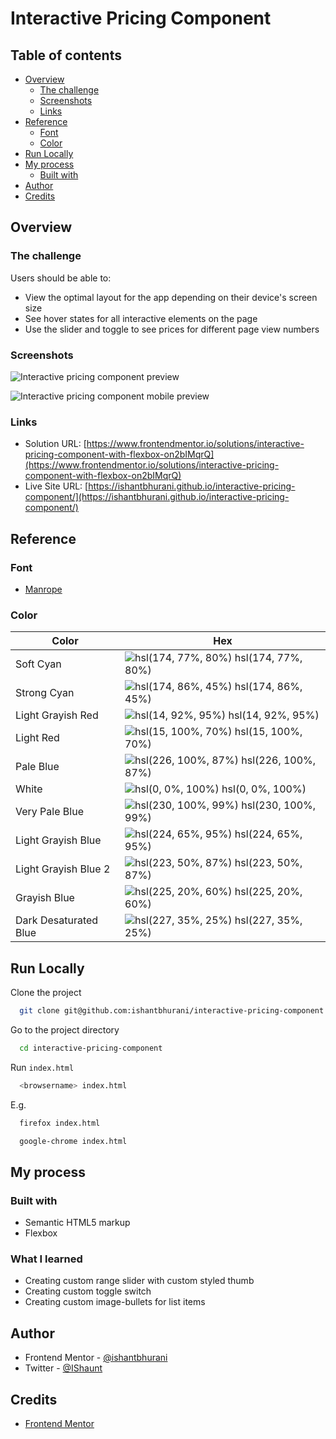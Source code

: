 # Interactive Pricing Component

## Table of contents

- [Overview](#overview)
  - [The challenge](#the-challenge)
  - [Screenshots](#screenshots)
  - [Links](#links)
- [Reference](#reference)
  - [Font](#font)
  - [Color](#color)
- [Run Locally](#run-locally)
- [My process](#my-process)
  - [Built with](#built-with)
- [Author](#author)
- [Credits](#credits)

## Overview

### The challenge

Users should be able to:

- View the optimal layout for the app depending on their device's screen size
- See hover states for all interactive elements on the page
- Use the slider and toggle to see prices for different page view numbers

### Screenshots

![Interactive pricing component preview](https://user-images.githubusercontent.com/67356291/134205788-1d325c0f-8855-49fb-9d70-72e67503329f.png)

![Interactive pricing component mobile preview](https://user-images.githubusercontent.com/67356291/134205791-a9b89ecd-8138-4735-8d53-fa71c6344fde.png)

### Links

- Solution URL: [https://www.frontendmentor.io/solutions/interactive-pricing-component-with-flexbox-on2bIMqrQ](https://www.frontendmentor.io/solutions/interactive-pricing-component-with-flexbox-on2bIMqrQ)
- Live Site URL: [https://ishantbhurani.github.io/interactive-pricing-component/](https://ishantbhurani.github.io/interactive-pricing-component/)

## Reference

### Font

- [Manrope](https://fonts.google.com/specimen/Manrope)

### Color

| Color                 | Hex                                                                                      |
| --------------------- | ---------------------------------------------------------------------------------------- |
| Soft Cyan             | ![hsl(174, 77%, 80%)](https://via.placeholder.com/10/a5f3eb?text=+) hsl(174, 77%, 80%)   |
| Strong Cyan           | ![hsl(174, 86%, 45%)](https://via.placeholder.com/10/10d5c2?text=+) hsl(174, 86%, 45%)   |
| Light Grayish Red     | ![hsl(14, 92%, 95%)](https://via.placeholder.com/10/feece7?text=+) hsl(14, 92%, 95%)     |
| Light Red             | ![hsl(15, 100%, 70%)](https://via.placeholder.com/10/ff8c66?text=+) hsl(15, 100%, 70%)   |
| Pale Blue             | ![hsl(226, 100%, 87%)](https://via.placeholder.com/10/bdccff?text=+) hsl(226, 100%, 87%) |
| White                 | ![hsl(0, 0%, 100%)](https://via.placeholder.com/10/ffffff?text=+) hsl(0, 0%, 100%)       |
| Very Pale Blue        | ![hsl(230, 100%, 99%)](https://via.placeholder.com/10/fafbff?text=+) hsl(230, 100%, 99%) |
| Light Grayish Blue    | ![hsl(224, 65%, 95%)](https://via.placeholder.com/10/eaeefb?text=+) hsl(224, 65%, 95%)   |
| Light Grayish Blue 2  | ![hsl(223, 50%, 87%)](https://via.placeholder.com/10/cdd7ee?text=+) hsl(223, 50%, 87%)   |
| Grayish Blue          | ![hsl(225, 20%, 60%)](https://via.placeholder.com/10/858fad?text=+) hsl(225, 20%, 60%)   |
| Dark Desaturated Blue | ![hsl(227, 35%, 25%)](https://via.placeholder.com/10/293356?text=+) hsl(227, 35%, 25%)   |

## Run Locally

Clone the project

```bash
  git clone git@github.com:ishantbhurani/interactive-pricing-component.git
```

Go to the project directory

```bash
  cd interactive-pricing-component
```

Run `index.html`

```bash
  <browsername> index.html
```

E.g.

```bash
  firefox index.html
```

```bash
  google-chrome index.html
```

## My process

### Built with

- Semantic HTML5 markup
- Flexbox

### What I learned
- Creating custom range slider with custom styled thumb
- Creating custom toggle switch
- Creating custom image-bullets for list items

## Author

- Frontend Mentor - [@ishantbhurani](https://www.frontendmentor.io/profile/ishantbhurani)
- Twitter - [@IShaunt](https://twitter.com/IShaunt)

## Credits

- [Frontend Mentor](https://www.frontendmentor.io/challenges/interactive-pricing-component-t0m8PIyY8)
